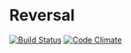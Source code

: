 Reversal
========

[![Build Status](https://travis-ci.org/ftg-reversal/web.svg?branch=master)](https://travis-ci.org/ftg-reversal/web)
[![Code Climate](https://codeclimate.com/github/ftg-reversal/web/badges/gpa.svg)](https://codeclimate.com/github/ftg-reversal/web)

